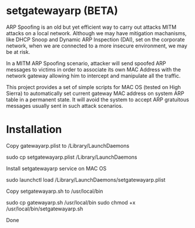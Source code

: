 # setgatewayarp (BETA)

ARP Spoofing is an old but yet efficient way to carry out attacks MITM attacks on a local network. Although we may have mitigation machanisms, like DHCP Snoop and Dynamic ARP Inspection (DAI), set on the corporate network, when we are connected to a more insecure environment, we may be at risk.

In a MITM ARP Spoofing scenario, attacker will send spoofed ARP messages to victims in order to associate its own MAC Address with the network gateway allowing him to intercept and manipulate all the traffic.

This project provides a set of simple scripts for MAC OS (tested on High Sierra) to automatically set current gateway MAC address on system ARP table in a permanent state. It will avoid the system to accept ARP gratuitous messages usually sent in such attack scenarios.  

# Installation
  
Copy gatewayarp.plist to /Library/LaunchDaemons

sudo cp setgatewayarp.plist /Library/LaunchDaemons

Install setgatewayarp service on MAC OS

sudo launchctl load /Library/LaunchDaemons/setgatewayarp.plist

Copy setgatewayarp.sh to /usr/local/bin

sudo cp gatewayarp.sh /usr/local/bin
sudo chmod +x /usr/local/bin/setgatewayarp.sh

Done
